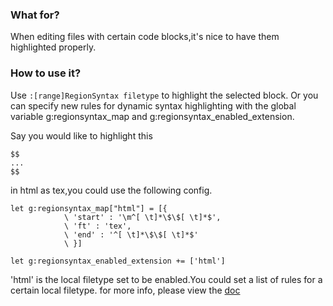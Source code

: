 ### What for? ###

When editing files with certain code blocks,it's nice to have them highlighted properly.

### How to use it? ###

Use `:[range]RegionSyntax filetype` to highlight the selected block.
Or you can specify new rules for dynamic syntax highlighting with the global variable g:regionsyntax_map and g:regionsyntax_enabled_extension.

Say you would like to highlight this

    $$
    ...
    $$

in html as tex,you could use the following config.

```vim
let g:regionsyntax_map["html"] = [{
            \ 'start' : '\m^[ \t]*\$\$[ \t]*$',
            \ 'ft' : 'tex',
            \ 'end' : '^[ \t]*\$\$[ \t]*$'
            \ }]

let g:regionsyntax_enabled_extension += ['html']
```

'html' is the local filetype set to be enabled.You could set a list of rules for a certain local filetype.
for more info, please view the [doc](https://raw.github.com/farseer90718/vim-regionsyntax/master/doc/regionsyntax.txt)
